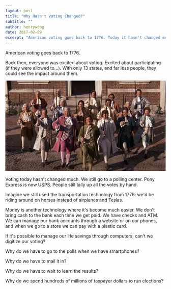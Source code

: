 ```yaml
---
layout: post
title: "Why Hasn't Voting Changed?"
subtitle: ""
author: henrywong
date: 2017-02-09
excerpt: "American voting goes back to 1776. Today it hasn't changed much. We still go to a polling center. Pony Express is now USPS. People still tally up all the votes by hand."
---
```


American voting goes back to 1776.

Back then, everyone was excited about voting. Excited about participating (if they were allowed to...). With only 13 states, and far less people, they could see the impact around them.

![](/assets/article_images/2016-10-11-why-hasnt-voting-change/1776.jpeg)

Voting today hasn't changed much. We still go to a polling center. Pony Express is now USPS. People still tally up all the votes by hand.

Imagine we still used the transportation technology from 1776: we'd be riding around on horses instead of airplanes and Teslas.

Money is another technology where it's become much easier. We don't bring cash to the bank each time we get paid. We have checks and ATM. We can manage our bank accounts through a website or on our phones, and when we go to a store we can pay with a plastic card.

If it's possible to manage our life savings through computers, can't we digitize our voting?

Why do we have to go to the polls when we have smartphones?

Why do we have to mail it in?

Why do we have to wait to learn the results?

Why do we spend hundreds of millions of taxpayer dollars to run elections?
